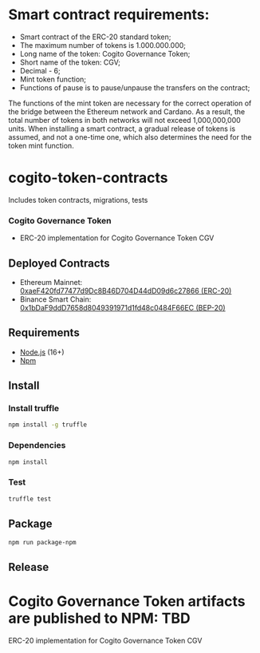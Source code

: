 # Smart contract requirements:
* Smart contract of the ERC-20 standard token;
* The maximum number of tokens is 1.000.000.000;
* Long name of the token: Cogito Governance Token;
* Short name of the token: CGV;
* Decimal - 6;
* Mint token function;
* Functions of pause is to pause/unpause the transfers on the contract;

The functions of the mint token are necessary for the correct operation of the bridge between the Ethereum network and Cardano. As a result, the total number of tokens in both networks will not exceed 1,000,000,000 units. When installing a smart contract, a gradual release of tokens is assumed, and not a one-time one, which also determines the need for the token mint function.

# cogito-token-contracts
Includes token contracts, migrations, tests

### Cogito Governance Token
* ERC-20 implementation for Cogito Governance Token CGV

## Deployed Contracts
* Ethereum Mainnet: [0xaeF420fd77477d9Dc8B46D704D44dD09d6c27866 (ERC-20)](https://etherscan.io/address/0xaeF420fd77477d9Dc8B46D704D44dD09d6c27866)
* Binance Smart Chain: [0x1bDaF9ddD7658d8049391971d1fd48c0484F66EC (BEP-20)](https://bscscan.com/token/0x1bdaf9ddd7658d8049391971d1fd48c0484f66ec)


## Requirements
* [Node.js](https://github.com/nodejs/node) (16+)
* [Npm](https://www.npmjs.com/package/npm)

## Install

### Install truffle
```bash
npm install -g truffle
```

### Dependencies
```bash
npm install
```

### Test 
```bash
truffle test
```

## Package
```bash
npm run package-npm
```

## Release
Cogito Governance Token artifacts are published to NPM: TBD
=======
ERC-20 implementation for Cogito Governance Token CGV

